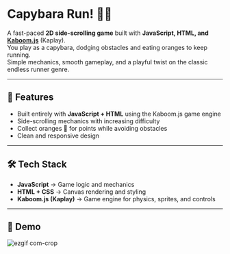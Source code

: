 # Capybara Run! 🐹🍊

A fast-paced **2D side-scrolling game** built with **JavaScript, HTML, and [Kaboom.js](https://kaboomjs.com/)** (Kaplay).  
You play as a capybara, dodging obstacles and eating oranges to keep running.  
Simple mechanics, smooth gameplay, and a playful twist on the classic endless runner genre.  

---

## 🚀 Features
- Built entirely with **JavaScript + HTML** using the Kaboom.js game engine  
- Side-scrolling mechanics with increasing difficulty  
- Collect oranges 🍊 for points while avoiding obstacles  
- Clean and responsive design  

---

## 🛠️ Tech Stack
- **JavaScript** → Game logic and mechanics  
- **HTML + CSS** → Canvas rendering and styling  
- **Kaboom.js (Kaplay)** → Game engine for physics, sprites, and controls  

---

## 📸 Demo

![ezgif com-crop](https://github.com/user-attachments/assets/f1ef910d-3b20-4f41-ba91-6d8b1ade4e5b)
